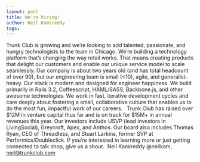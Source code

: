 ```yaml
---
layout: post
title: We're hiring!
author: Neil Kamireddy
tags: 
---
```

Trunk Club is growing and we’re looking to add talented, passionate, and hungry technologists to the team in Chicago.
We’re building a technology platform that’s changing the way retail works. That means creating products that delight our customers and enable our unique service model to scale seamlessly. Our company is about two years old (and has total headcount of over 90), but our engineering team is small (<10), agile, and generalist-heavy.
Our stack is modern and designed for engineer happiness. We build primarily in Rails 3.2, Coffeescript, HAML/SASS, Backbone.js, and other awesome technologies. We work in fast, iterative development cycles and care deeply about fostering a small, collaborative culture that enables us to do the most fun, impactful work of our careers.  
Trunk Club has raised over $12M in venture capital thus far and is on track for $15M+ in annual revenues this year. Our investors include USVP (lead investors in LivingSocial), Greycroft, Apex, and Anthos. Our board also includes Thomas Ryan, CEO of Threadless, and Stuart Larkins, former SVP at Performics/Doubleclick.
If you’re interested in learning more or just getting connected to talk shop, give us a shout. 
Neil Kamireddy
@neilkam, neil@trunkclub.com
